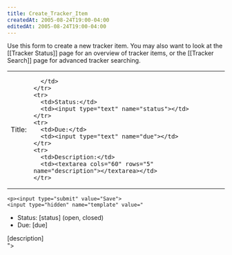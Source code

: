 ```yaml
---
title: Create_Tracker_Item
createdAt: 2005-08-24T19:00-04:00
editedAt: 2005-08-24T19:00-04:00
---
```


Use this form to create a new tracker item. You may also want to look at the [[Tracker Status]] page for an overview of tracker items, or the [[Tracker Search]] page for advanced tracker searching.

<style>
  td {
    border: 0;
  }
</style>

<form method="POST" action="wiki.pl?id=trackertest">
<input type=hidden name="bypass" value='awwaiid'>
  <table border=0 cellspacing=3 style="border: 0">
    <tr>
      <td>Title:</td>
      <td>

<script language="JavaScript"><!--
var date = new Date();
var d  = date.getDate();
var day = (d < 10) ? '0' + d : d;
var m = date.getMonth() + 1;
var month = (m < 10) ? '0' + m : m;
var yy = date.getYear();
var year = (yy < 1000) ? yy + 1900 : yy;

document.write("<input type=text name=title size=50 value='TRACKER - " + year + "." + month + "." + day + " - '><br>");
//-->
</script>

      </td>
    </tr>
    <tr>
      <td>Status:</td>
      <td><input type="text" name="status"></td>
    </tr>
    <tr>
      <td>Due:</td>
      <td><input type="text" name="due"></td>
    </tr>
    <tr>
      <td>Description:</td>
      <td><textarea cols="60" rows="5" name="description"></textarea></td>
    </tr>
  </table>

    <p><input type="submit" value="Save">
    <input type="hidden" name="template" value="
* Status: [status] (open, closed)
* Due: [due]

[description]    
">
</form>

